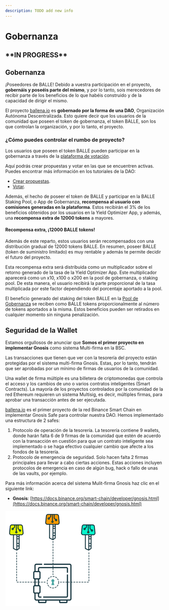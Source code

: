 ```yaml
---
description: TODO add new info
---
```


# Gobernanza

## \*\*IN PROGRESS\*\*

## Gobernanza

¡Poseedores de BALLE! Debido a vuestra participación en el proyecto, **gobernáis y poseéis parte del mismo**, y por lo tanto, sois merecedores de recibir parte de los beneficios de lo que habéis construido y de la capacidad de dirigir el mismo. 

El proyecto [ballena.io](https://ballena.io/) es **gobernado por la forma de una DAO**, Organización Autónoma Descentralizada. Esto quiere decir que los usuarios de la comunidad que poseen el token de gobernanza, el token BALLE, son los que controlan la organización, y por lo tanto, el proyecto.



### ¿Cómo puedes controlar el rumbo de proyecto?

Los usuarios que poseen el token BALLE pueden participar en la gobernanza a través de la [plataforma de votación](https://vote.ballena.io/#/ballena). 

Aquí podrás crear propuestas y votar en las que se encuentren activas. Puedes encontrar más información en los tutoriales de la DAO:

* [Crear propuestas](../dao-organizacion/tutoriales-dao/crear-propuestas.md).
* [Votar](../dao-organizacion/tutoriales-dao/votar.md).

Además, el hecho de poseer el token de BALLE y participar en la BALLE Staking Pool, o App de Gobernanza, **recompensa al usuario con comisiones generadas en la plataforma**. Estos recibirán el 3% de los beneficios obtenidos por los usuarios en la Yield Optimizer App, y además, una **recompensa extra de 12000 tokens** a mayores.



#### Recompensa extra, ¡12000 BALLE tokens!

Además de este reparto, estos usuarios serán recompensados con una distribución gradual de 12000 tokens BALLE. En resumen, poseer BALLE \(token de suministro limitado\) es muy rentable y además te permite decidir el futuro del proyecto.

Esta recompensa extra será distribuida como un multiplicador sobre el retorno generado de la tasa de la Yield Optimizer App. Este multiplicador aparecerá como un x10, x100 o x200 en la pool de gobernanza, o staking pool. De esta manera, el usuario recibirá la parte proporcional de la tasa multiplicada por este factor dependiendo del porcentaje aportado a la pool.

El beneficio generado del staking del token BALLE en la [Pool de Gobernanza](https://github.com/ballena-io/ballena-docs/tree/7598f81eedce3b787518f11966a2ced4c11c047e/link/README.md) se reciben como BALLE tokens proporcionalmente al número de tokens aportados a la misma. Estos beneficios pueden ser retirados en cualquier momento sin ninguna penalización. ​

## Seguridad de la Wallet

Estamos orgullosos de anunciar que **Somos el primer proyecto en implementar Gnosis** como sistema Multi-firma en la BSC.

Las transacciones que tienen que ver con la tesorería del proyecto están protegidas por el sistema multi-firma Gnosis. Estas, por lo tanto, tendrán que ser aprobadas por un mínimo de firmas de usuarios de la comunidad.



Una wallet de firma múltiple es una billetera de criptomonedas que controla el acceso y los cambios de uno o varios contratos inteligentes \(Smart Contracts\). La mayoría de los proyectos controlados por la comunidad de la red Ethereum requieren un sistema Multisig, es decir, múltiples firmas, para aprobar una transacción antes de ser ejecutada. 

[ballena.io](https://ballena.io/) es el primer proyecto de la red Binance Smart Chain en implementar Gnosis Safe para controlar nuestra DAO. Hemos implementado una estructura de 2 safes:

1. Protocolo de operación de la tesorería. La tesorería contiene 9 wallets, donde harán falta 6 de 9 firmas de la comunidad que estén de acuerdo con la transacción en cuestión para que un contrato inteligente sea implementado o se haga efectivo cualquier cambio que afecte a los fondos de la tesorería.
2. Protocolo de emergencia de seguridad. Solo hacen falta 2 firmas principales para llevar a cabo ciertas acciones. Estas acciones incluyen protocolos de emergencia en caso de algún bug, hack o fallo de unas de las vaults, por ejemplo.



Para más información acerca del sistema Mulit-firma Gnosis haz clic en el siguiente link:

* **Gnosis**: [https://docs.binance.org/smart-chain/developer/gnosis.html](https://docs.binance.org/smart-chain/developer/gnosis.html)



![](../.gitbook/assets/image.png)










